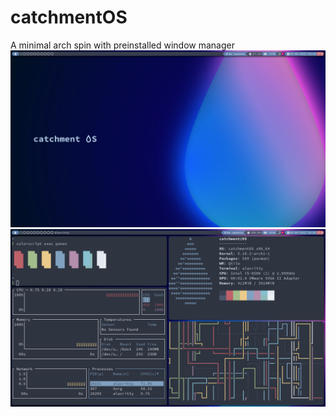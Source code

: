 # catchmentOS

A minimal arch spin with preinstalled window manager
![](pictures/catchmentOS1.png)
![](pictures/catchmentOS2.png)